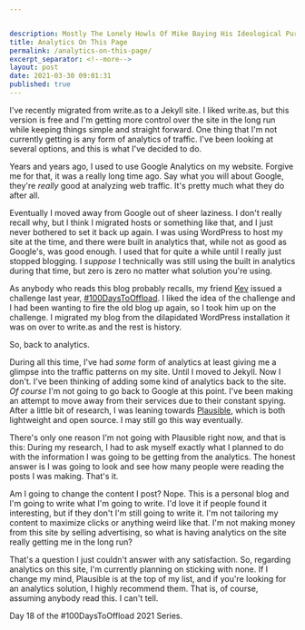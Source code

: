 ```yaml
---


description: Mostly The Lonely Howls Of Mike Baying His Ideological Purity At The Moon
title: Analytics On This Page
permalink: /analytics-on-this-page/
excerpt_separator: <!--more-->
layout: post
date: 2021-03-30 09:01:31
published: true
---
```


I've recently migrated from write.as to a Jekyll site. I liked write.as, but this version is free and I'm getting more control over the site in the long run while keeping things simple and straight forward. One thing that I'm not currently getting is any form of analytics of traffic. I've been looking at several options, and this is what I've decided to do.

<!--more-->

Years and years ago, I used to use Google Analytics on my website. Forgive me for that, it was a really long time ago. Say what you will about Google, they're _really_ good at analyzing web traffic. It's pretty much what they do after all.

Eventually I moved away from Google out of sheer laziness. I don't really recall why, but I think I migrated hosts or something like that, and I just never bothered to set it back up again. I was using WordPress to host my site at the time, and there were built in analytics that, while not as good as Google's, was good enough. I used that for quite a while until I really just stopped blogging. I _suppose_ I technically was still using the built in analytics during that time, but zero is zero no matter what solution you're using.

As anybody who reads this blog probably recalls, my friend [Kev](https://fosstodon.org/@kev) issued a challenge last year, [#100DaysToOffload](https://100daystooffload.com). I liked the idea of the challenge and I had been wanting to fire the old blog up again, so I took him up on the challenge. I migrated my blog from the dilapidated WordPress installation it was on over to write.as and the rest is history.

So, back to analytics.

During all this time, I've had _some_ form of analytics at least giving me a glimpse into the traffic patterns on my site. Until I moved to Jekyll. Now I don't. I've been thinking of adding some kind of analytics back to the site. _Of course_ I'm not going to go back to Google at this point. I've been making an attempt to move away from their services due to their constant spying. After a little bit of research, I was leaning towards [Plausible](https://plausible.io), which is both lightweight and open source. I may still go this way eventually.

There's only one reason I'm not going with Plausible right now, and that is this: During my research, I had to ask myself exactly what I planned to do with the information I was going to be getting from the analytics. The honest answer is I was going to look and see how many people were reading the posts I was making. That's it.

Am I going to change the content I post? Nope. This is a personal blog and I'm going to write what I'm going to write. I'd love it if people found it interesting, but if they don't I'm still going to write it. I'm not tailoring my content to maximize clicks or anything weird like that. I'm not making money from this site by selling advertising, so what is having analytics on the site really getting me in the long run?

That's a question I just couldn't answer with any satisfaction. So, regarding analytics on this site, I'm currently planning on sticking with none. If I change my mind, Plausible is at the top of my list, and if you're looking for an analytics solution, I highly recommend them. That is, of course, assuming anybody read this. I can't tell.

Day 18 of the #100DaysToOffload 2021 Series.
